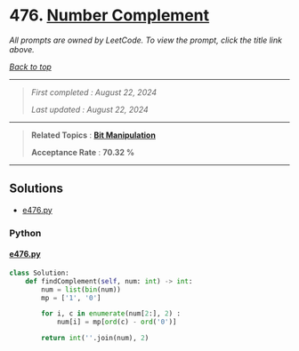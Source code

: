 # 476. [Number Complement](<https://leetcode.com/problems/number-complement>)

*All prompts are owned by LeetCode. To view the prompt, click the title link above.*

*[Back to top](<../README.md>)*

------

> *First completed : August 22, 2024*
>
> *Last updated : August 22, 2024*

------

> **Related Topics** : **[Bit Manipulation](<by_topic/Bit Manipulation.md>)**
>
> **Acceptance Rate** : **70.32 %**

------

## Solutions

- [e476.py](<../my-submissions/e476.py>)
### Python
#### [e476.py](<../my-submissions/e476.py>)
```Python
class Solution:
    def findComplement(self, num: int) -> int:
        num = list(bin(num))
        mp = ['1', '0']

        for i, c in enumerate(num[2:], 2) :
            num[i] = mp[ord(c) - ord('0')]

        return int(''.join(num), 2)

```

